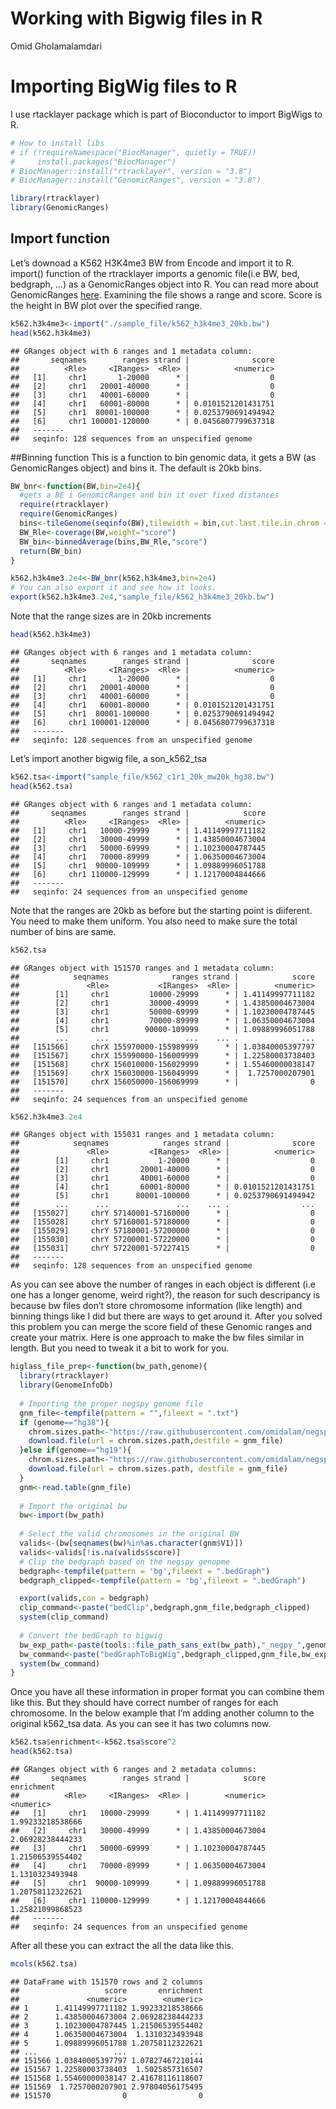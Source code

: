Working with Bigwig files in R
================
Omid Gholamalamdari

# Importing BigWig files to R

I use rtacklayer package which is part of Bioconductor to import BigWigs
to R.

``` r
# How to install libs
# if (!requireNamespace("BiocManager", quietly = TRUE))
#     install.packages("BiocManager")
# BiocManager::install("rtracklayer", version = "3.8")
# BiocManager::install("GenomicRanges", version = "3.8")

library(rtracklayer)
library(GenomicRanges)
```

## Import function

Let’s downoad a K562 H3K4me3 BW from Encode and import it to R. import()
function of the rtracklayer imports a genomic file(i.e BW, bed,
bedgraph, …) as a GenomicRanges object into R. You can read more about
GenomicRanges
[here](https://www.bioconductor.org/packages/release/bioc/vignettes/GenomicRanges/inst/doc/GenomicRangesIntroduction.html).
Examining the file shows a range and score. Score is the height in BW
plot over the specified range.

``` r
k562.h3k4me3<-import("./sample_file/k562_h3k4me3_20kb.bw")
head(k562.h3k4me3)
```

    ## GRanges object with 6 ranges and 1 metadata column:
    ##       seqnames        ranges strand |              score
    ##          <Rle>     <IRanges>  <Rle> |          <numeric>
    ##   [1]     chr1       1-20000      * |                  0
    ##   [2]     chr1   20001-40000      * |                  0
    ##   [3]     chr1   40001-60000      * |                  0
    ##   [4]     chr1   60001-80000      * | 0.0101521201431751
    ##   [5]     chr1  80001-100000      * | 0.0253790691494942
    ##   [6]     chr1 100001-120000      * | 0.0456807799637318
    ##   -------
    ##   seqinfo: 128 sequences from an unspecified genome

\#\#Binning function This is a function to bin genomic data, it gets a
BW (as GenomicRanges object) and bins it. The default is 20kb bins.

``` r
BW_bnr<-function(BW,bin=2e4){
  #gets a BE i GenomicRanges and bin it over fixed distances
  require(rtracklayer)
  require(GenomicRanges)
  bins<-tileGenome(seqinfo(BW),tilewidth = bin,cut.last.tile.in.chrom = TRUE)
  BW_Rle<-coverage(BW,weight="score")
  BW_bin<-binnedAverage(bins,BW_Rle,"score")
  return(BW_bin)
}
```

``` r
k562.h3k4me3.2e4<-BW_bnr(k562.h3k4me3,bin=2e4) 
# You can also export it and see how it looks.
export(k562.h3k4me3.2e4,"sample_file/k562_h3k4me3_20kb.bw")
```

Note that the range sizes are in 20kb increments

``` r
head(k562.h3k4me3)
```

    ## GRanges object with 6 ranges and 1 metadata column:
    ##       seqnames        ranges strand |              score
    ##          <Rle>     <IRanges>  <Rle> |          <numeric>
    ##   [1]     chr1       1-20000      * |                  0
    ##   [2]     chr1   20001-40000      * |                  0
    ##   [3]     chr1   40001-60000      * |                  0
    ##   [4]     chr1   60001-80000      * | 0.0101521201431751
    ##   [5]     chr1  80001-100000      * | 0.0253790691494942
    ##   [6]     chr1 100001-120000      * | 0.0456807799637318
    ##   -------
    ##   seqinfo: 128 sequences from an unspecified genome

Let’s import another bigwig file, a son\_k562\_tsa

``` r
k562.tsa<-import("sample_file/k562_c1r1_20k_mw20k_hg38.bw")
head(k562.tsa)
```

    ## GRanges object with 6 ranges and 1 metadata column:
    ##       seqnames        ranges strand |            score
    ##          <Rle>     <IRanges>  <Rle> |        <numeric>
    ##   [1]     chr1   10000-29999      * | 1.41149997711182
    ##   [2]     chr1   30000-49999      * | 1.43850004673004
    ##   [3]     chr1   50000-69999      * | 1.10230004787445
    ##   [4]     chr1   70000-89999      * | 1.06350004673004
    ##   [5]     chr1  90000-109999      * | 1.09889996051788
    ##   [6]     chr1 110000-129999      * | 1.12170004844666
    ##   -------
    ##   seqinfo: 24 sequences from an unspecified genome

Note that the ranges are 20kb as before but the starting point is
diiferent. You need to make them uniform. You also need to make sure the
total number of bins are same.

``` r
k562.tsa
```

    ## GRanges object with 151570 ranges and 1 metadata column:
    ##            seqnames              ranges strand |            score
    ##               <Rle>           <IRanges>  <Rle> |        <numeric>
    ##        [1]     chr1         10000-29999      * | 1.41149997711182
    ##        [2]     chr1         30000-49999      * | 1.43850004673004
    ##        [3]     chr1         50000-69999      * | 1.10230004787445
    ##        [4]     chr1         70000-89999      * | 1.06350004673004
    ##        [5]     chr1        90000-109999      * | 1.09889996051788
    ##        ...      ...                 ...    ... .              ...
    ##   [151566]     chrX 155970000-155989999      * | 1.03840005397797
    ##   [151567]     chrX 155990000-156009999      * | 1.22580003738403
    ##   [151568]     chrX 156010000-156029999      * | 1.55460000038147
    ##   [151569]     chrX 156030000-156049999      * |  1.7257000207901
    ##   [151570]     chrX 156050000-156069999      * |                0
    ##   -------
    ##   seqinfo: 24 sequences from an unspecified genome

``` r
k562.h3k4me3.2e4
```

    ## GRanges object with 155031 ranges and 1 metadata column:
    ##            seqnames            ranges strand |              score
    ##               <Rle>         <IRanges>  <Rle> |          <numeric>
    ##        [1]     chr1           1-20000      * |                  0
    ##        [2]     chr1       20001-40000      * |                  0
    ##        [3]     chr1       40001-60000      * |                  0
    ##        [4]     chr1       60001-80000      * | 0.0101521201431751
    ##        [5]     chr1      80001-100000      * | 0.0253790691494942
    ##        ...      ...               ...    ... .                ...
    ##   [155027]     chrY 57140001-57160000      * |                  0
    ##   [155028]     chrY 57160001-57180000      * |                  0
    ##   [155029]     chrY 57180001-57200000      * |                  0
    ##   [155030]     chrY 57200001-57220000      * |                  0
    ##   [155031]     chrY 57220001-57227415      * |                  0
    ##   -------
    ##   seqinfo: 128 sequences from an unspecified genome

As you can see above the number of ranges in each object is different
(i.e one has a longer genome, weird right?), the reason for such
descripancy is because bw files don’t store chromosome information (like
length) and binning things like I did but there are ways to get around
it. After you solved this problem you can merge the score field of these
Genomic ranges and create your matrix. Here is one approach to make the
bw files similar in length. But you need to tweak it a bit to work for
you.

``` r
higlass_file_prep<-function(bw_path,genome){
  library(rtracklayer)
  library(GenomeInfoDb)
  
  # Importing the proper negspy genome file
  gnm_file<-tempfile(pattern = "",fileext = ".txt")
  if (genome=="hg38"){
    chrom.sizes.path<-"https://raw.githubusercontent.com/omidalam/negspy/master/negspy/data/hg38/chromInfo.txt"
    download.file(url = chrom.sizes.path,destfile = gnm_file)
  }else if(genome=="hg19"){
    chrom.sizes.path<-"https://raw.githubusercontent.com/omidalam/negspy/master/negspy/data/hg19/chromInfo.txt"
    download.file(url = chrom.sizes.path, destfile = gnm_file)
  }
  gnm<-read.table(gnm_file)
  
  # Import the original bw
  bw<-import(bw_path)
  
  # Select the valid chromosomes in the original BW
  valids<-(bw[seqnames(bw)%in%as.character(gnm$V1)])
  valids<-valids[!is.na(valids$score)]
  # Clip the bedgraph based on the negspy genopme
  bedgraph<-tempfile(pattern = 'bg',fileext = ".bedGraph")
  bedgraph_clipped<-tempfile(pattern = 'bg',fileext = ".bedGraph")

  export(valids,con = bedgraph)
  clip_command<-paste("bedClip",bedgraph,gnm_file,bedgraph_clipped)
  system(clip_command)
  
  # Convert the bedGraph to bigwig
  bw_exp_path<-paste(tools::file_path_sans_ext(bw_path),"_negpy_",genome,".bw",sep='')
  bw_command<-paste("bedGraphToBigWig",bedgraph_clipped,gnm_file,bw_exp_path)
  system(bw_command)
}
```

Once you have all these information in proper format you can combine
them like this. But they should have correct number of ranges for each
chromosome. In the below example that I’m adding another column to the
original k562\_tsa data. As you can see it has two columns now.

``` r
k562.tsa$enrichment<-k562.tsa$score^2
head(k562.tsa)
```

    ## GRanges object with 6 ranges and 2 metadata columns:
    ##       seqnames        ranges strand |            score       enrichment
    ##          <Rle>     <IRanges>  <Rle> |        <numeric>        <numeric>
    ##   [1]     chr1   10000-29999      * | 1.41149997711182 1.99233218538666
    ##   [2]     chr1   30000-49999      * | 1.43850004673004 2.06928238444233
    ##   [3]     chr1   50000-69999      * | 1.10230004787445 1.21506539554402
    ##   [4]     chr1   70000-89999      * | 1.06350004673004  1.1310323493948
    ##   [5]     chr1  90000-109999      * | 1.09889996051788 1.20758112322621
    ##   [6]     chr1 110000-129999      * | 1.12170004844666 1.25821099868523
    ##   -------
    ##   seqinfo: 24 sequences from an unspecified genome

After all these you can extract the all the data like this.

``` r
mcols(k562.tsa)
```

    ## DataFrame with 151570 rows and 2 columns
    ##                   score       enrichment
    ##               <numeric>        <numeric>
    ## 1      1.41149997711182 1.99233218538666
    ## 2      1.43850004673004 2.06928238444233
    ## 3      1.10230004787445 1.21506539554402
    ## 4      1.06350004673004  1.1310323493948
    ## 5      1.09889996051788 1.20758112322621
    ## ...                 ...              ...
    ## 151566 1.03840005397797 1.07827467210144
    ## 151567 1.22580003738403  1.5025857316507
    ## 151568 1.55460000038147 2.41678116118607
    ## 151569  1.7257000207901 2.97804056175495
    ## 151570                0                0
